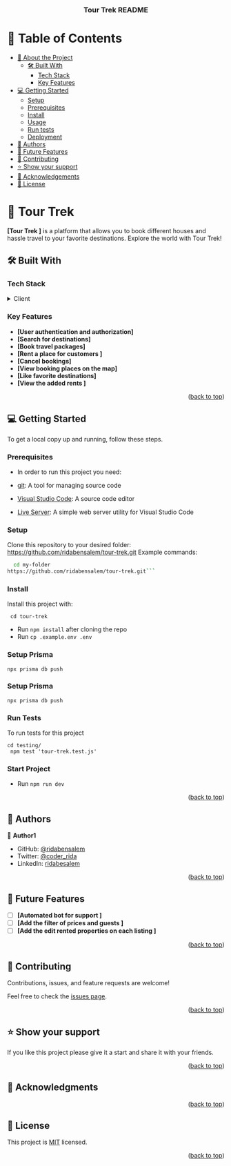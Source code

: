 <a name="readme-top"></a>

<div align="center">
  <br/>
  
  <h3><b>Tour Trek README</b></h3>

</div>

# 📗 Table of Contents

- [📖 About the Project](#about-project)
  - [🛠 Built With](#built-with)
    - [Tech Stack](#tech-stack)
    - [Key Features](#key-features)
- [💻 Getting Started](#getting-started)
  - [Setup](#setup)
  - [Prerequisites](#prerequisites)
  - [Install](#install)
  - [Usage](#usage)
  - [Run tests](#run-tests)
  - [Deployment](#triangular_flag_on_post-deployment)
- [👥 Authors](#authors)
- [🔭 Future Features](#future-features)
- [🤝 Contributing](#contributing)
- [⭐️ Show your support](#support)
- [🙏 Acknowledgements](#acknowledgements)
- [📝 License](#license)

# 📖 Tour Trek   <a name="about-project"></a>
**[Tour Trek ]**  is a platform that allows you to book  different houses and hassle travel to your favorite destinations. Explore the world with Tour Trek! 

## 🛠 Built With <a name="built-with"></a>

### Tech Stack <a name="tech-stack"></a>

<details>
  <summary>Client</summary>
  <ul>
    <li><a href="#">React js  </a></li>
    <li><a href="#">TypeScript  </a></li>
    <li><a href="#">Next js  </a></li>


  </ul>
  <summary>DB</summary>
  <ul>
    <li><a href="#">Prisma</a></li>
    <li><a href="#">Mongodb  </a></li>
  </ul>
</details>


### Key Features <a name="key-features"></a>


- **[User authentication and authorization]**
- **[Search for destinations]**
- **[Book travel packages]**
- **[Rent a place for customers ]**
- **[Cancel bookings]**
- **[View booking places on the map]**
- **[Like favorite destinations]**
- **[View the added rents ]**



<p align="right">(<a href="#readme-top">back to top</a>)</p>



## 💻 Getting Started <a name="getting-started"></a>

To get a local copy up and running, follow these steps.

### Prerequisites

- In order to run this project you need:

- [git](https://git-scm.com/downloads): A tool for managing source code
- [Visual Studio Code](https://code.visualstudio.com/): A source code editor
- [Live Server](https://marketplace.visualstudio.com/items?itemName=ritwickdey.LiveServer): A simple web server utility for Visual Studio Code

### Setup

Clone this repository to your desired folder:
https://github.com/ridabensalem/tour-trek.git
 Example commands:

```sh
  cd my-folder
https://github.com/ridabensalem/tour-trek.git```
```

### Install

Install this project with:

` cd tour-trek`
  - Run `npm install` after cloning the repo
  - Run `cp .example.env .env`

### Setup Prisma

```shell
npx prisma db push

```



### Setup Prisma

```shell
npx prisma db push

```

### Run Tests
To run tests for this project

```shell
cd testing/
 npm test 'tour-trek.test.js'
```
### Start Project 

  - Run `npm run dev `


<p align="right">(<a href="#readme-top">back to top</a>)</p>

## 👥 Authors <a name="authors"></a>

👤 **Author1**

- GitHub: [@ridabensalem](https://github.com/ridabnesalem)
- Twitter: [@coder_rida](https://twitter.com/coder_rida)
- LinkedIn: [ridabesalem](https://linkedin.com/in/ridabensalem)


<p align="right">(<a href="#readme-top">back to top</a>)</p>

## 🔭 Future Features <a name="future-features"></a>

- [ ] **[Automated bot for support  ]**
- [ ] **[Add the filter of prices and guests   ]**
- [ ] **[Add the edit rented properties on each listing ]**

<p align="right">(<a href="#readme-top">back to top</a>)</p>

## 🤝 Contributing <a name="contributing"></a>

Contributions, issues, and feature requests are welcome!

Feel free to check the [issues page](../../issues/).

<p align="right">(<a href="#readme-top">back to top</a>)</p>

## ⭐️ Show your support <a name="support"></a>

If you like this project please give it a start and share it with your friends. 

<p align="right">(<a href="#readme-top">back to top</a>)</p>

## 🙏 Acknowledgments <a name="acknowledgements"></a>




<p align="right">(<a href="#readme-top">back to top</a>)</p>

## 📝 License <a name="license"></a>

This project is [MIT](./MIT.md) licensed.

<p align="right">(<a href="#readme-top">back to top</a>)</p>
